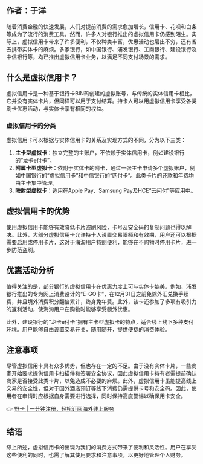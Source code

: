 ## 作者：于洋

随着消费金融的快速发展，人们对提前消费的需求愈加增长，信用卡、花呗和白条等成为了流行的消费工具。然而，许多人对银行推出的虚拟信用卡仍感到陌生。实际上，虚拟信用卡带来了许多便利，不仅种类丰富，优惠活动也层出不穷，还有省去携带实体卡的麻烦。多家银行，如中国银行、浦发银行、工商银行、建设银行及中信银行等，均已推出虚拟信用卡业务，以满足不同支付场景的需求。

## 什么是虚拟信用卡？

虚拟信用卡是一种基于银行卡BIN码创建的虚拟账号，与传统的实体信用卡相比，它并没有实体卡片，但同样可以用于支付结算。持卡人可以用虚拟信用卡享受各类刷卡优惠活动，与实体卡享有相同的权益。

### 虚拟信用卡的分类

虚拟信用卡可以根据与实体信用卡的关系及实现方式的不同，分为以下三类：

1. **主卡型虚拟卡**：独立完整的主账户，不依赖于实体信用卡，例如建设银行的“龙卡e付卡”。
2. **附属卡型虚拟卡**：依附于实体卡的附卡，通过一张主卡申请多个虚拟账户，例如中国银行的“虚拟信用卡”和中信银行的“网付卡”。此类卡片的还款和年费均由主卡集中管理。
3. **映射型虚拟卡**：适用在Apple Pay、Samsung Pay及HCE“云闪付”等应用中。

## 虚拟信用卡的优势

使用虚拟信用卡能够有效降低卡片盗刷风险，卡号及安全码的复制问题也得以解决。此外，大部分虚拟信用卡允许持卡人设置交易限额和有效期，用户还可以根据需要启用或停用卡片，这对于海淘用户特别便利，能够在不购物时停用卡片，进一步防范盗刷。

## 优惠活动分析

值得关注的是，部分银行的虚拟信用卡在优惠力度上可与实体卡媲美。例如，浦发银行推出的专为网上消费设计的“E-GO卡”，在12月31日之前免除外汇兑换手续费，并且境外消费积分翻倍累计，终身免年费。此外，该卡还参加了多项有吸引力的返利活动，使海淘用户在购物时能够享受额外优惠。

此外，建设银行的“龙卡e付卡”拥有主卡型虚拟卡的特点，适合线上线下多种支付环境。用户能够自由设置交易开关，随用随开，提供便捷的消费体验。

## 注意事项

尽管虚拟信用卡具有众多优势，但也存在一定的不足。由于没有实体卡片，一些商家开始要求提供信用卡扫描件和签署安全协议，因此虚拟信用卡持有者需提前确认商家是否接受此类卡片，以免造成不必要的麻烦。此外，虚拟信用卡虽能提高线上交易的安全性，但对于国外酒店预订等线下消费仍需提供卡号和安全码。因此，使用者在申请时应根据自身需要进行选择，同时保持高度警惕以确保用卡安全。

👉 [野卡 | 一分钟注册，轻松订阅海外线上服务](https://bit.ly/bewildcard)

## 结语

综上所述，虚拟信用卡的出现为我们的消费方式带来了便利和灵活性。用户在享受这些便利的同时，也需了解其使用要求和注意事项，以更好地管理个人财务。